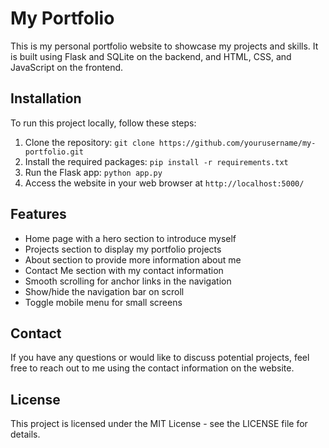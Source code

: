 # My Portfolio

This is my personal portfolio website to showcase my projects and skills. It is built using Flask and SQLite on the backend, and HTML, CSS, and JavaScript on the frontend.

## Installation

To run this project locally, follow these steps:

1. Clone the repository: `git clone https://github.com/yourusername/my-portfolio.git`
2. Install the required packages: `pip install -r requirements.txt`
3. Run the Flask app: `python app.py`
4. Access the website in your web browser at `http://localhost:5000/`

## Features

- Home page with a hero section to introduce myself
- Projects section to display my portfolio projects
- About section to provide more information about me
- Contact Me section with my contact information
- Smooth scrolling for anchor links in the navigation
- Show/hide the navigation bar on scroll
- Toggle mobile menu for small screens

## Contact

If you have any questions or would like to discuss potential projects, feel free to reach out to me using the contact information on the website.

## License

This project is licensed under the MIT License - see the LICENSE file for details.
